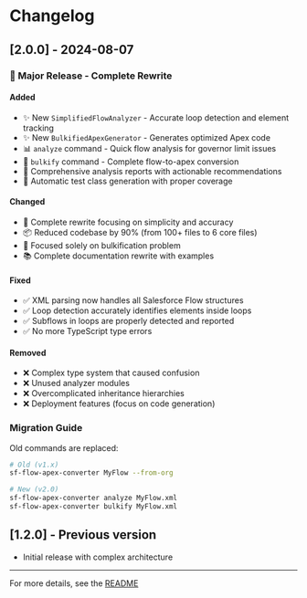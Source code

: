 # Changelog

## [2.0.0] - 2024-08-07

### 🎉 Major Release - Complete Rewrite

#### Added
- ✨ New `SimplifiedFlowAnalyzer` - Accurate loop detection and element tracking
- ✨ New `BulkifiedApexGenerator` - Generates optimized Apex code
- 📊 `analyze` command - Quick flow analysis for governor limit issues
- 🔧 `bulkify` command - Complete flow-to-apex conversion
- 📝 Comprehensive analysis reports with actionable recommendations
- 🧪 Automatic test class generation with proper coverage

#### Changed
- 🔄 Complete rewrite focusing on simplicity and accuracy
- 📦 Reduced codebase by 90% (from 100+ files to 6 core files)
- 🎯 Focused solely on bulkification problem
- 📚 Complete documentation rewrite with examples

#### Fixed
- ✅ XML parsing now handles all Salesforce Flow structures
- ✅ Loop detection accurately identifies elements inside loops
- ✅ Subflows in loops are properly detected and reported
- ✅ No more TypeScript type errors

#### Removed
- ❌ Complex type system that caused confusion
- ❌ Unused analyzer modules
- ❌ Overcomplicated inheritance hierarchies
- ❌ Deployment features (focus on code generation)

### Migration Guide

Old commands are replaced:
```bash
# Old (v1.x)
sf-flow-apex-converter MyFlow --from-org

# New (v2.0)
sf-flow-apex-converter analyze MyFlow.xml
sf-flow-apex-converter bulkify MyFlow.xml
```

## [1.2.0] - Previous version
- Initial release with complex architecture

---

For more details, see the [README](README.md)